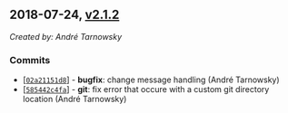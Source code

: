 ## 2018-07-24, [v2.1.2](https://github.com/lotterfriends/git-flow-buddy/releases/tag/2.1.2)

*Created by: André Tarnowsky*

### Commits
  - [[`02a21151d8`](https://github.com/lotterfriends/git-flow-buddy/commit/02a21151d8e0e7e8bdac10c093623141922fddb3)] - **bugfix**: change message handling (André Tarnowsky)
  - [[`585442c4fa`](https://github.com/lotterfriends/git-flow-buddy/commit/585442c4fa745c946fcd6b2490a65383427a90ee)] - **git**: fix error that occure with a custom git directory location (André Tarnowsky)
